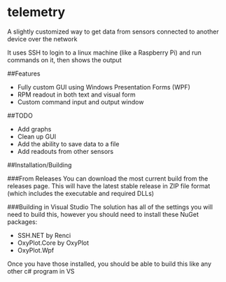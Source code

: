 # telemetry

A slightly customized way to get data from sensors connected to another device over the network

It uses SSH to login to a linux machine (like a Raspberry Pi) and run commands on it, then shows the output

##Features
* Fully custom GUI using Windows Presentation Forms (WPF)
* RPM readout in both text and visual form
* Custom command input and output window

##TODO
* Add graphs
* Clean up GUI
* Add the ability to save data to a file
* Add readouts from other sensors

##Installation/Building

###From Releases
You can download the most current build from the releases page. This will have the latest stable release in ZIP file format (which includes the executable and required DLLs)

###Building in Visual Studio
The solution has all of the settings you will need to build this, however you should need to install these NuGet packages:
* SSH.NET by Renci
* OxyPlot.Core by OxyPlot
* OxyPlot.Wpf 

Once you have those installed, you should be able to build this like any other c# program in VS